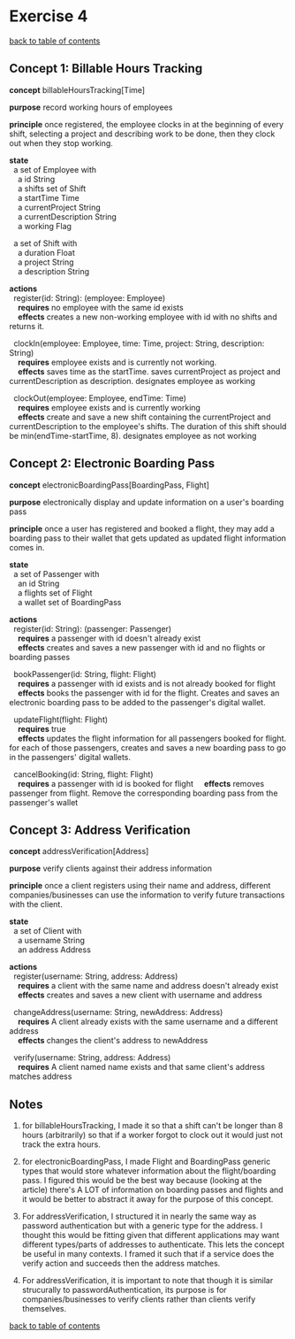 # Exercise 4
[back to table of contents](/assignments/pset1/contents.md)

## Concept 1: Billable Hours Tracking

**concept** billableHoursTracking[Time]

**purpose** record working hours of employees

**principle** once registered, the employee clocks in at the beginning of every shift, selecting a project and describing work to be done, then they clock out when they stop working.

**state** <br>
&nbsp;&nbsp;a set of Employee with<br>
&nbsp;&nbsp;&nbsp;&nbsp;a id String <br>
&nbsp;&nbsp;&nbsp;&nbsp;a shifts set of Shift <br>
&nbsp;&nbsp;&nbsp;&nbsp;a startTime Time <br>
&nbsp;&nbsp;&nbsp;&nbsp;a currentProject String <br>
&nbsp;&nbsp;&nbsp;&nbsp;a currentDescription String <br>
&nbsp;&nbsp;&nbsp;&nbsp;a working Flag <br>

&nbsp;&nbsp;a set of Shift with<br>
&nbsp;&nbsp;&nbsp;&nbsp;a duration Float <br>
&nbsp;&nbsp;&nbsp;&nbsp;a project String <br>
&nbsp;&nbsp;&nbsp;&nbsp;a description String <br>

**actions** <br>
&nbsp;&nbsp;register(id: String): (employee: Employee) <br>
&nbsp;&nbsp;&nbsp;&nbsp;**requires** no employee with the same id exists <br>
&nbsp;&nbsp;&nbsp;&nbsp;**effects** creates a new non-working employee with id with no shifts and returns it.

&nbsp;&nbsp;clockIn(employee: Employee, time: Time, project: String, description: String) <br>
&nbsp;&nbsp;&nbsp;&nbsp;**requires** employee exists and is currently not working. <br>
&nbsp;&nbsp;&nbsp;&nbsp;**effects** saves time as the startTime. saves currentProject as project and currentDescription as description. designates employee as working

&nbsp;&nbsp;clockOut(employee: Employee, endTime: Time) <br>
&nbsp;&nbsp;&nbsp;&nbsp;**requires** employee exists and is currently working <br>
&nbsp;&nbsp;&nbsp;&nbsp;**effects** create and save a new shift containing the currentProject and currentDescription to the employee's shifts. The duration of this shift should be min(endTime-startTime, 8). designates employee as not working



## Concept 2: Electronic Boarding Pass

**concept** electronicBoardingPass[BoardingPass, Flight]

**purpose** electronically display and update information on a user's boarding pass

**principle** once a user has registered and booked a flight, they may add a boarding pass to their wallet that gets updated as updated flight information comes in.

**state** <br>
&nbsp;&nbsp;a set of Passenger with <br>
&nbsp;&nbsp;&nbsp;&nbsp;an id String <br>
&nbsp;&nbsp;&nbsp;&nbsp;a flights set of Flight <br>
&nbsp;&nbsp;&nbsp;&nbsp;a wallet set of BoardingPass <br>

**actions** <br>
&nbsp;&nbsp;register(id: String): (passenger: Passenger)<br>
&nbsp;&nbsp;&nbsp;&nbsp;**requires** a passenger with id doesn't already exist<br>
&nbsp;&nbsp;&nbsp;&nbsp;**effects** creates and saves a new passenger with id and no flights or boarding passes

&nbsp;&nbsp;bookPassenger(id: String, flight: Flight)<br>
&nbsp;&nbsp;&nbsp;&nbsp;**requires** a passenger with id exists and is not already booked for flight<br>
&nbsp;&nbsp;&nbsp;&nbsp;**effects** books the passenger with id for the flight. Creates and saves an electronic boarding pass to be added to the passenger's digital wallet.

&nbsp;&nbsp;updateFlight(flight: Flight)<br>
&nbsp;&nbsp;&nbsp;&nbsp;**requires** true<br>
&nbsp;&nbsp;&nbsp;&nbsp;**effects** updates the flight information for all passengers booked for flight. for each of those passengers, creates and saves a new boarding pass to go in the passengers' digital wallets.

&nbsp;&nbsp;cancelBooking(id: String, flight: Flight)<br>
&nbsp;&nbsp;&nbsp;&nbsp;**requires** a passenger with id is booked for flight
&nbsp;&nbsp;&nbsp;&nbsp;**effects** removes passenger from flight. Remove the corresponding boarding pass from the passenger's wallet




## Concept 3: Address Verification

**concept** addressVerification[Address]

**purpose** verify clients against their address information

**principle** once a client registers using their name and address, different companies/businesses can use the information to verify future transactions with the client.

**state** <br>
&nbsp;&nbsp;a set of Client with <br>
&nbsp;&nbsp;&nbsp;&nbsp;a username String <br>
&nbsp;&nbsp;&nbsp;&nbsp;an address Address

**actions** <br>
&nbsp;&nbsp;register(username: String, address: Address) <br>
&nbsp;&nbsp;&nbsp;&nbsp;**requires** a client with the same name and address doesn't already exist <br>
&nbsp;&nbsp;&nbsp;&nbsp;**effects** creates and saves a new client with username and address

&nbsp;&nbsp;changeAddress(username: String, newAddress: Address) <br>
&nbsp;&nbsp;&nbsp;&nbsp;**requires** A client already exists with the same username and a different address <br>
&nbsp;&nbsp;&nbsp;&nbsp;**effects** changes the client's address to newAddress

&nbsp;&nbsp;verify(username: String, address: Address) <br>
&nbsp;&nbsp;&nbsp;&nbsp;**requires** A client named name exists and that same client's address matches address


## Notes

1. for billableHoursTracking, I made it so that a shift can't be longer than 8 hours (arbitrarily) so that if a worker forgot to clock out it would just not track the extra hours.

2. for electronicBoardingPass, I made Flight and BoardingPass generic types that would store whatever information about the flight/boarding pass. I figured this would be the best way because (looking at the article) there's A LOT of information on boarding passes and flights and it would be better to abstract it away for the purpose of this concept.

3. For addressVerification, I structured it in nearly the same way as password authentication but with a generic type for the address. I thought this would be fitting given that different applications may want different types/parts of addresses to authenticate. This lets the concept be useful in many contexts. I framed it such that if a service does the verify action and succeeds then the address matches.

4. For addressVerification, it is important to note that though it is similar strucurally to passwordAuthentication, its purpose is for companies/businesses to verify clients rather than clients verify themselves.

[back to table of contents](/assignments/pset1/contents.md)
